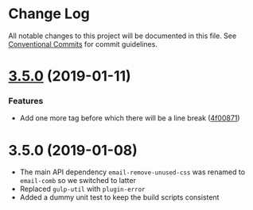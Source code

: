 # Change Log

All notable changes to this project will be documented in this file.
See [Conventional Commits](https://conventionalcommits.org) for commit guidelines.

# [3.5.0](https://bitbucket.org/codsen/codsen/src/master/packages/gulp-email-remove-unused-css/compare/gulp-email-remove-unused-css@3.0.5...gulp-email-remove-unused-css@3.5.0) (2019-01-11)

### Features

- Add one more tag before which there will be a line break ([4f00871](https://bitbucket.org/codsen/codsen/src/master/packages/gulp-email-remove-unused-css/commits/4f00871))

# 3.5.0 (2019-01-08)

- The main API dependency `email-remove-unused-css` was renamed to `email-comb` so we switched to latter
- Replaced `gulp-util` with `plugin-error`
- Added a dummy unit test to keep the build scripts consistent
